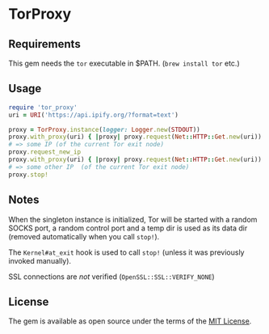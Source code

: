 # TorProxy

## Requirements

This gem needs the `tor` executable in $PATH. (`brew install tor` etc.)

## Usage

```ruby
require 'tor_proxy'
uri = URI('https://api.ipify.org/?format=text')

proxy = TorProxy.instance(logger: Logger.new(STDOUT))
proxy.with_proxy(uri) { |proxy| proxy.request(Net::HTTP::Get.new(uri)).read_body.chomp }
# => some IP (of the current Tor exit node)
proxy.request_new_ip
proxy.with_proxy(uri) { |proxy| proxy.request(Net::HTTP::Get.new(uri)).read_body.chomp }
# => some other IP  (of the current Tor exit node)
proxy.stop!
```

## Notes

When the singleton instance is initialized, Tor will be started with a random SOCKS port, a random control port and a temp dir is used as its data dir (removed automatically when you call `stop!`).

The `Kernel#at_exit` hook is used to call `stop!` (unless it was previously invoked manually).

SSL connections are *not* verified (`OpenSSL::SSL::VERIFY_NONE`)

## License

The gem is available as open source under the terms of the [MIT License](http://opensource.org/licenses/MIT).
